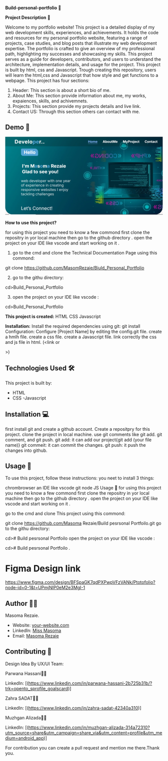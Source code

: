 **Build-personal-portfolio** 🚀

**Project Description** 📝

Welcome to my portfolio website! This project is a detailed display of my web development skills, experiences, and achievements. It holds the code and resources for my personal portfolio website, featuring a range of projects, case studies, and blog posts that illustrate my web development expertise. The portfolio is crafted to give an overview of my professional path, highlighting my successes and showcasing my skills.
This project serves as a guide for developers, contributors, and users to understand the architecture, implementation details, and usage for the project. This project is built by html, css and Javascript. Trough creating this repository, users will learn the html,css and Javascript that how style and get functions to a webpage.
This project has four sections:
1. Header: This section is about a short bio of me. 
2. About Me: This section provide information about me, my works, expaiences, skills, and achivemnets. 
3. Projects: This section provide my projects details and live link.
4. Contact US: Through this section others can contact with me.

## Demo 📸
![Project Demo](./assess/Capture.PNG)

**How to use this project?**

for using this project you need to know a few commond first clone the repositry in yor local machine then go to the github directory . open the project on your IDE like vscode and start working on it .

1. go to the cmd and clone the Technical Documentation Page using this commond:

git clone https://github.com/MasomRezaie/Biuld_Personal_Portfolio 

2. go to the githu directory:

cd>Build_Personal_Portfolio

3. open the project on your IDE like vscode :

cd>Build_Personal_Portfolio

**This project is created:**
HTML
CSS
Javascript

**Installation:**
Install the required dependencies using git:
git install
Configuration: Configure [Project Name] by editing the config.git file.
create a hmlh file.
create a css file.
create a Javascript file.
link correctly the css and js file in html. (<link<link rel="stylesheet" href="./styles.css"> or <script src="./script.js"></script>
</head>>)


## Technologies Used 🛠️
This project is built by:
- HTML
- CSS
-Javascript

## Installation 💻
first install git and create a github account.
Create a repositpry for this project.
clone the project in local machine.
use git comments like git add. git comment, and git push.
git add: it can add our project{git add (your file name)}
git commeit: it can commit the changes.
git push: it push the changes into github.

## Usage 🎯

To use this project, follow these instructions:
you neet to install 3 things:

chrombrowser
an IDE like vscode
git
node JS
Usage 🎯
for using this project you need to know a few commond first clone the repositry in yor local machine then go to the github directory . open the project on your IDE like vscode and start working on it .

go to the cmd and clone This project using this commond:

git clone https://github.com/Masoma Rezaie/Build pesrsonal Portfoilo.git 
go to the githu directory:

cd># Build pesrsonal Portfoilo
open the project on your IDE like vscode :

cd># Build pesrsonal Portfoilo .

# Figma Design link

https://www.figma.com/design/BFSpaGK7qdPXPwpVFzVANk/Ptotofolio?node-id=0-1&t=UPmjNIP0eM2e3MgI-1


## Author 👩‍💻

Masoma Rezaie.

- Website: [your-website.com](https://github.com/MasomRezaie/Personal-Portfolio-Page/tree/personal-portfolio-page)
- LinkedIn: [Miss Masoma](https://www.linkedin.com/in/miss-masoma-99b85522a?utm_source=share&utm_campaign=share_via&utm_content=profile&utm_medium=android_app)
- Email: [Masoma Rezaie](masom.rezaie135@gmail.com)


## Contributing 🤝
Design Idea By UX/UI Team:

Parwana Hassani👩‍💻

LinkedIn: [(https://www.linkedin.com/in/parwana-hassani-2b725b31b/?trk=opento_sprofile_goalscard)]

Zahra SADAT👩‍💻

LinkedIn: [(https://www.linkedin.com/in/zahra-sadat-42340a310)]

Muzhgan Alizada👩‍💻

LinkedIn: [(https://www.linkedin.com/in/muzhgan-alizada-314a72310?utm_source=share&utm_campaign=share_via&utm_content=profile&utm_medium=android_app)]

For contribution you can create a pull request and mention me there.Thank you.
